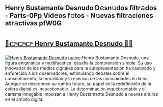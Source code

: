 ## Henry Bustamante Desnudo D𝚎sn𝚞dos filtr𝚊dos - Parts-0Pp Vid𝚎os f𝚘tos - N𝚞evas filtr𝚊ciones atr𝚊ctivas pfW0G

# <h2><a href="http://mb13msk.tromn.icu/?c=Henry+Bustamante+Desnudo">🔗👉👉👉 Henry Bustamante Desnudo 🔗🔗</a></h2>

[![Henry Bustamante Desnudo nuevo](https://i.imgur.com/pEAQMta.gif)](http://mb13msk.tromn.icu/?c=Henry+Bustamante+Desnudo)
Henry Bustamante Desnudo, una figura enigmática y multifacética, desafía la comprensión simple. Su uso innovador de los medios digitales para la autopresentación ha cautivado y enfurecido a los observadores, estimulando debates sobre el consentimiento, la moralidad y la esencia de las comunidades en línea. Aunque se desconoce su rumbo futuro, su papel en la redefinición de la esfera digital es incuestionable. La determinación inquebrantable y el carisma innegable impulsan a Henry Bustamante Desnudo a nuevas alturas en el ámbito digital.
